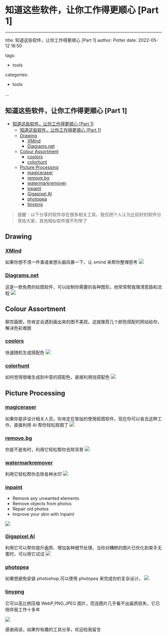 # 知道这些软件，让你工作得更顺心 [Part 1]

---

title:  知道这些软件，让你工作得更顺心 [Part 1]
author: Potter
date: 2022-05-12 18:50

tags:

- tools

categories:

- tools

...

## 知道这些软件，让你工作得更顺心 [Part 1]

- [知道这些软件，让你工作得更顺心 \[Part 1\]](#知道这些软件让你工作得更顺心-part-1)
 	- [知道这些软件，让你工作得更顺心 \[Part 1\]](#知道这些软件让你工作得更顺心-part-1-1)
 	- [Drawing](#drawing)
  		- [XMind](#xmind)
  		- [Diagrams.net](#diagramsnet)
 	- [Colour Assortment](#colour-assortment)
  		- [coolors](#coolors)
  		- [colorhunt](#colorhunt)
 	- [Picture Processing](#picture-processing)
  		- [magiceraser](#magiceraser)
  		- [remove.bg](#removebg)
  		- [watermarkremover](#watermarkremover)
  		- [inpaint](#inpaint)
  		- [Gigapixel AI](#gigapixel-ai)
  		- [photopea](#photopea)
  		- [tinypng](#tinypng)

> 提醒：以下分享的软件存在很多相关工具，我仅把个人认为比较好的软件分享给大家，其他相似软件就不列举了

<!--more-->

## Drawing

### [XMind](https://www.xmind.net/)

如果你想不清一件事或者想头脑风暴一下，让 xmind 来帮你整理思考
![](https://cdn.jsdelivr.net/gh/yxw007/BlogPicBed@master//img/20220331144259.jpg)

### [Diagrams.net](https://app.diagrams.net/)

这是一款免费的绘图软件，可以绘制你需要的各种图形，他常常帮我理清思路和流程
![](https://cdn.jsdelivr.net/gh/yxw007/BlogPicBed@master//img/20220331101634.jpg)

## Colour Assortment

聊完画图，你肯定会遇到画出来的图不美观，这就推荐几个颜色搭配的网站给你，解决色彩难题

### [coolors](https://coolors.co/)

快速随机生成搭配色
![](https://cdn.jsdelivr.net/gh/yxw007/BlogPicBed@master//img/20220401102048.gif)

### [colorhunt](https://colorhunt.co/palettes/pastel)

如何觉得很难生成到中意的搭配色，直接利用找搭配色
![](https://cdn.jsdelivr.net/gh/yxw007/BlogPicBed@master//img/20220401102340.jpg)

## Picture Processing

### [magiceraser](https://www.magiceraser.io/)

如果你是非设计相关人员，你肯定在笨拙的使用抠图软件，现在你可以省去这种工作，直接利用 AI 帮你轻松抠图了
![](https://cdn.jsdelivr.net/gh/yxw007/BlogPicBed@master/img/20220331213123.gif)

### [remove.bg](https://www.remove.bg/)

你是不是有时，利用它轻松帮你去除背景
![](https://cdn.jsdelivr.net/gh/yxw007/BlogPicBed@master/img/20220331214238.gif)

### [watermarkremover](https://www.watermarkremover.io/)

利用它轻松帮你去除各种水印
![](https://cdn.jsdelivr.net/gh/yxw007/BlogPicBed@master/img/20220331214609.png)

### [inpaint](https://theinpaint.com/)

- Remove any unwanted elements
- Remove objects from photos
- Repair old photos
- Improve your skin with Inpaint

![](https://cdn.jsdelivr.net/gh/yxw007/BlogPicBed@master/img/20220331215517.png)

### [Gigapixel AI](https://www.topazlabs.com/gigapixel-ai#)

利用它可以帮你提升画质、增加各种细节处理，当你对糟糕的图片已优化到束手无策时，可以用它试试
![](https://cdn.jsdelivr.net/gh/yxw007/BlogPicBed@master/img/20220331225028.gif)

### [photopea](https://www.photopea.com/)

如果想避免安装 photoshop,可以使用 photopea 来完成你的复杂设计。
![](https://cdn.jsdelivr.net/gh/yxw007/BlogPicBed@master/img/20220331222136.jpg)

### [tinypng](https://tinypng.com)

它可以高比例压缩 WebP,PNG,JPEG 图片，而且图片几乎看不出画质损失，它已陪伴我工作十多年

![](https://cdn.jsdelivr.net/gh/yxw007/BlogPicBed@master/img/20220331212515.png)

感谢阅读，如果你有趣的工具分享，欢迎给我留言
